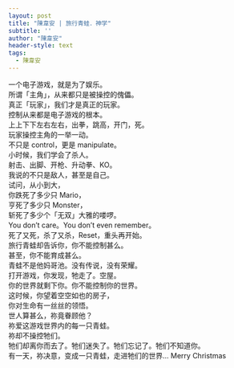 ```yaml
---
layout: post
title: "陳韋安 | 旅行青蛙．神学"
subtitle: ''
author: "陳韋安"
header-style: text
tags:
  - 陳韋安
---
```

一个电子游戏，就是为了娱乐。<br>
所谓「主角」，从来都只是被操控的傀儡。<br>
真正「玩家」，我们才是真正的玩家。<br>
控制从来都是电子游戏的根本。<br>
上上下下左右左右，出拳，跳高，开门，死。<br>
玩家操控主角的一举一动。<br>
不只是 control，更是 manipulate。<br>
小时候，我们学会了杀人。<br>
射击、出脚、开枪、升动拳、KO。<br>
我说的不只是敌人，甚至是自己。<br>
试问，从小到大，<br>
你跌死了多少只 Mario，<br>
亨死了多少只 Monster，<br>
斩死了多少个「无双」大雅的喽啰。<br>
You don’t care。You don’t even remember。<br>
死了又死，杀了又杀，Reset，重头再开始。<br>
旅行青蛙却告诉你，你不能控制甚么。<br>
甚至，你不能育成甚么。<br>
青蛙不是他妈哥池。没有传说，没有荣耀。<br>
打开游戏，你发现，牠走了。空屋。<br>
你的世界就剩下你。你不能控制你的世界。<br>
这时候，你望着空空如也的房子，<br>
你对生命有一丝丝的领悟。<br>
世人算甚么，祢竟眷顾他？<br>
祢爱这游戏世界内的每一只青蛙。<br>
祢却不操控牠们。<br>
牠们却离你而去了。牠们迷失了。牠们忘记了。牠们不知道你。<br>
有一天，祢决意，变成一只青蛙，走进牠们的世界... Merry Christmas<br>

